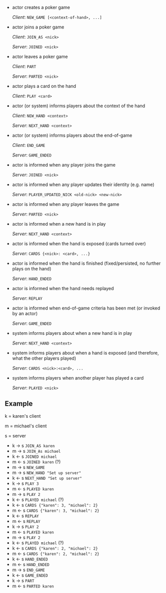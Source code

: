 - actor creates a poker game

  *Client*: `NEW_GAME [<context-of-hand>, ...]`

- actor joins a poker game

  *Client*: `JOIN_AS <nick>`

  *Server*: `JOINED <nick>`

- actor leaves a poker game

  *Client*: `PART`

  *Server*: `PARTED <nick>`

- actor plays a card on the hand

  *Client*: `PLAY <card>`

- actor (or system) informs players about the context of the hand

  *Client*: `NEW_HAND <context>`

  *Server*: `NEXT_HAND <context>`

- actor (or system) informs players about the end-of-game

  *Client*: `END_GAME`

  *Server*: `GAME_ENDED`

- actor is informed when any player joins the game

  *Server*: `JOINED <nick>`

- actor is informed when any player updates their identity (e.g. name)

  *Server*: `PLAYER_UPDATED_NICK <old-nick> <new-nick>`

- actor is informed when any player leaves the game

  *Server*: `PARTED <nick>`

- actor is informed when a new hand is in play

  *Server*: `NEXT_HAND <context>`

- actor is informed when the hand is exposed (cards turned over)

  *Server*: `CARDS {<nick>: <card>, ...}`

- actor is informed when the hand is finished (fixed/persisted, no further plays on the hand)

  *Server*: `HAND_ENDED`

- actor is informed when the hand needs replayed

  *Server*: `REPLAY`

- actor is informed when end-of-game criteria has been met (or invoked by an actor)

  *Server*: `GAME_ENDED`

- system informs players about when a new hand is in play

  *Server*: `NEXT_HAND <context>`

- system informs players about when a hand is exposed (and therefore, what the other players played)

  *Server*: `CARDS <nick>:<card>, ...`

- system informs players when another player has played a card

  *Server*: `PLAYED <nick>`


Example
-------

k = karen's client

m = michael's client

s = server

- k -> s `JOIN_AS karen`
- m -> s `JOIN_As michael`
- k <- s `JOINED michael`
- m <- s `JOINED karen` (?)
- m -> s `NEW_GAME`
- m -> s `NEW_HAND "Set up server"`
- k <- s `NEXT_HAND "Set up server"`
- k -> s `PLAY 3`
- m <- s `PLAYED karen`
- m -> s `PLAY 2`
- k <- s `PLAYED michael` (?)
- k <- s `CARDS {"karen": 3, "michael": 2}`
- m <- s `CARDS {"karen": 3, "michael": 2}`
- k <- s `REPLAY`
- m <- s `REPLAY`
- k -> s `PLAY 2`
- m <- s `PLAYED karen`
- m -> s `PLAY 2`
- k <- s `PLAYED michael` (?)
- k <- s `CARDS {"karen": 2, "michael": 2}`
- m <- s `CARDS {"karen": 2, "michael": 2}`
- k <- s `HAND_ENDED`
- m <- s `HAND_ENDED`
- m -> s `END_GAME`
- k <- s `GAME_ENDED`
- k -> s `PART`
- m <- s `PARTED karen`
